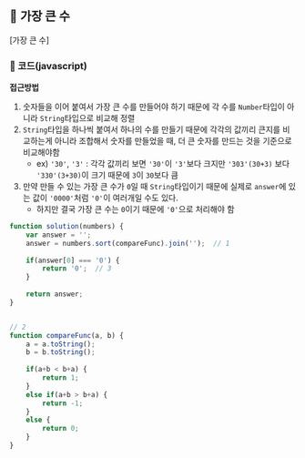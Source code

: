 ## 📝 가장 큰 수

[가장 큰 수]

### 📍 코드(javascript)

**접근방법**
1. 숫자들을 이어 붙여서 가장 큰 수를 만들어야 하기 때문에 각 수를 `Number`타입이 아니라 `String`타입으로 비교해 정렬    
2. `String`타입을 하나씩 붙여서 하나의 수를 만들기 때문에 각각의 값끼리 큰지를 비교하는게 아니라 조합해서 숫자를 만들었을 때, 더 큰 숫자를 만드는 것을 기준으로 비교해야함
    - ex) `'30'`, `'3'` : 각각 값끼리 보면 `'30'`이 `'3'`보다 크지만 `'303'(30+3)` 보다 `'330'(3+30)`이 크기 때문에 `3`이 `30`보다 큼
3. 만약 만들 수 있는 가장 큰 수가 `0`일 때 `String`타입이기 때문에 실제로 `answer`에 있는 값이 `'0000'`처럼 `'0'`이 여러개일 수도 있다.
    - 하지만 결국 가장 큰 수는 `0`이기 때문에 `'0'`으로 처리해야 함

```javascript
function solution(numbers) {
    var answer = '';
    answer = numbers.sort(compareFunc).join('');  // 1
    
    if(answer[0] === '0') {
        return '0';  // 3
    }
    
    return answer;
}


// 2
function compareFunc(a, b) {
    a = a.toString();
    b = b.toString();
    
    if(a+b < b+a) {
        return 1;
    }
    else if(a+b > b+a) {
        return -1;
    }
    else {
        return 0;
    }
}
```
